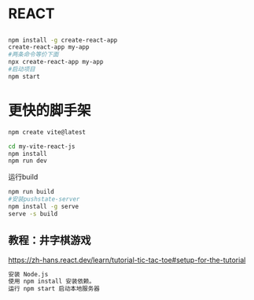 
# REACT
##
```bash
npm install -g create-react-app
create-react-app my-app
#两条命令等价下面
npx create-react-app my-app
#启动项目
npm start
```
# 更快的脚手架

```bash
npm create vite@latest

cd my-vite-react-js
npm install
npm run dev
```
    
运行build
```bash
npm run build
#安装pushstate-server
npm install -g serve
serve -s build

```

## 教程：井字棋游戏
https://zh-hans.react.dev/learn/tutorial-tic-tac-toe#setup-for-the-tutorial

```bash
安装 Node.js
使用 npm install 安装依赖。
运行 npm start 启动本地服务器
```